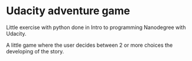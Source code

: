 # Udacity adventure game

Little exercise with python done in Intro to programming Nanodegree with Udacity.

A little game where the user decides between 2 or more choices the developing of the story.

